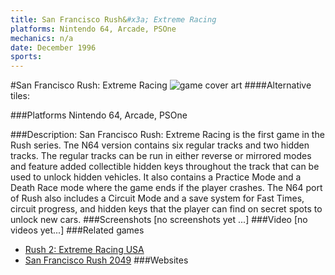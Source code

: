 ```yaml
---
title: San Francisco Rush&#x3a; Extreme Racing
platforms: Nintendo 64, Arcade, PSOne
mechanics: n/a
date: December 1996
sports: 
---
```

#San Francisco Rush: Extreme Racing
![game cover art](//images.igdb.com/igdb/image/upload/t_cover_big/gmpspitzt4yufwvay0bu.jpg "Logo Title Text 1")
####Alternative tiles:

###Platforms
Nintendo 64, Arcade, PSOne

###Description:
San Francisco Rush: Extreme Racing is the first game in the Rush series. 
Tne N64 version contains six regular tracks and two hidden tracks. The regular tracks can be run in either reverse or mirrored modes and feature added collectible hidden keys throughout the track that can be used to unlock hidden vehicles. It also contains a Practice Mode and a Death Race mode where the game ends if the player crashes. The N64 port of Rush also includes a Circuit Mode and a save system for Fast Times, circuit progress, and hidden keys that the player can find on secret spots to unlock new cars.
###Screenshots
[no screenshots yet ...]
###Video
[no videos yet...]
###Related games
* [Rush 2: Extreme Racing USA](/games/rush-2-extreme-racing-usa-3593/)
* [San Francisco Rush 2049](/games/san-francisco-rush-2049-3596/)
###Websites

